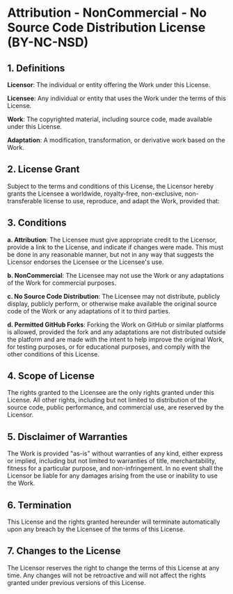 <h1>Attribution - NonCommercial - No Source Code Distribution License (BY-NC-NSD)</h1>
    
<h2>1. Definitions</h2>
<p><strong>Licensor</strong>: The individual or entity offering the Work under this License.</p>
<p><strong>Licensee</strong>: Any individual or entity that uses the Work under the terms of this License.</p>
<p><strong>Work</strong>: The copyrighted material, including source code, made available under this License.</p>
<p><strong>Adaptation</strong>: A modification, transformation, or derivative work based on the Work.</p>

<h2>2. License Grant</h2>
<p>Subject to the terms and conditions of this License, the Licensor hereby grants the Licensee a worldwide, royalty-free, non-exclusive, non-transferable license to use, reproduce, and adapt the Work, provided that:</p>

<h2>3. Conditions</h2>
<p><strong>a. Attribution</strong>: The Licensee must give appropriate credit to the Licensor, provide a link to the License, and indicate if changes were made. This must be done in any reasonable manner, but not in any way that suggests the Licensor endorses the Licensee or the Licensee's use.</p>
<p><strong>b. NonCommercial</strong>: The Licensee may not use the Work or any adaptations of the Work for commercial purposes.</p>
<p><strong>c. No Source Code Distribution</strong>: The Licensee may not distribute, publicly display, publicly perform, or otherwise make available the original source code of the Work or any adaptations of it to third parties.</p>
<p><strong>d. Permitted GitHub Forks</strong>: Forking the Work on GitHub or similar platforms is allowed, provided the fork and any adaptations are not distributed outside the platform and are made with the intent to help improve the original Work, for testing purposes, or for educational purposes, and comply with the other conditions of this License.</p>

<h2>4. Scope of License</h2>
<p>The rights granted to the Licensee are the only rights granted under this License. All other rights, including but not limited to distribution of the source code, public performance, and commercial use, are reserved by the Licensor.</p>

<h2>5. Disclaimer of Warranties</h2>
<p>The Work is provided "as-is" without warranties of any kind, either express or implied, including but not limited to warranties of title, merchantability, fitness for a particular purpose, and non-infringement. In no event shall the Licensor be liable for any damages arising from the use or inability to use the Work.</p>

<h2>6. Termination</h2>
<p>This License and the rights granted hereunder will terminate automatically upon any breach by the Licensee of the terms of this License.</p>

<h2>7. Changes to the License</h2>
<p>The Licensor reserves the right to change the terms of this License at any time. Any changes will not be retroactive and will not affect the rights granted under previous versions of this License.</p>
